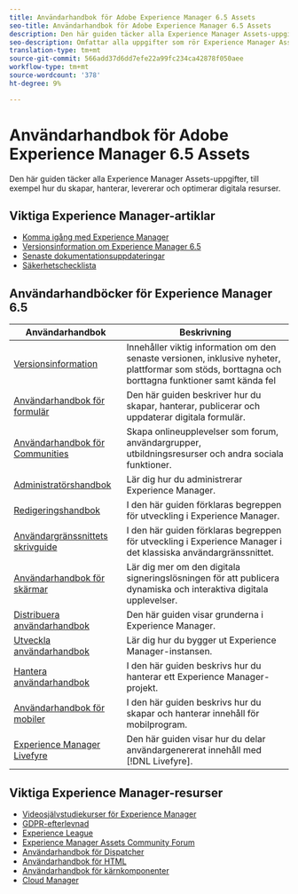 ```yaml
---
title: Användarhandbok för Adobe Experience Manager 6.5 Assets
seo-title: Användarhandbok för Adobe Experience Manager 6.5 Assets
description: Den här guiden täcker alla Experience Manager Assets-uppgifter, till exempel hur du skapar, hanterar, levererar och optimerar digitala resurser.
seo-description: Omfattar alla uppgifter som rör Experience Manager Assets, till exempel hur man skapar, hanterar, levererar och optimerar digitala resurser.
translation-type: tm+mt
source-git-commit: 566add37d6dd7efe22a99fc234ca42878f050aee
workflow-type: tm+mt
source-wordcount: '378'
ht-degree: 9%

---
```



# Användarhandbok för Adobe Experience Manager 6.5 Assets

Den här guiden täcker alla Experience Manager Assets-uppgifter, till exempel hur du skapar, hanterar, levererar och optimerar digitala resurser.

## Viktiga Experience Manager-artiklar

* [Komma igång med Experience Manager](https://helpx.adobe.com/experience-manager/get-started.html)
* [Versionsinformation om Experience Manager 6.5](/help/release-notes/home.md)
* [Senaste dokumentationsuppdateringar](https://helpx.adobe.com/experience-manager/documentation-updates.html)
* [Säkerhetschecklista](/help/sites-administering/security-checklist.md)

## Användarhandböcker för Experience Manager 6.5

| Användarhandbok | Beskrivning |
|--- |---|
| [Versionsinformation](/help/release-notes/home.md) | Innehåller viktig information om den senaste versionen, inklusive nyheter, plattformar som stöds, borttagna och borttagna funktioner samt kända fel |
| [Användarhandbok för formulär](/help/forms/home.md) | Den här guiden beskriver hur du skapar, hanterar, publicerar och uppdaterar digitala formulär. |
| [Användarhandbok för Communities](/help/communities/home.md) | Skapa onlineupplevelser som forum, användargrupper, utbildningsresurser och andra sociala funktioner. |
| [Administratörshandbok](/help/sites-administering/home.md) | Lär dig hur du administrerar Experience Manager. |
| [Redigeringshandbok](/help/sites-authoring/home.md) | I den här guiden förklaras begreppen för utveckling i Experience Manager. |
| [Användargränssnittets skrivguide](/help/sites-classic-ui-authoring/home.md) | I den här guiden förklaras begreppen för utveckling i Experience Manager i det klassiska användargränssnittet. |
| [Användarhandbok för skärmar](https://docs.adobe.com/content/help/en/experience-manager-screens/user-guide/aem-screens-introduction.html) | Lär dig mer om den digitala signeringslösningen för att publicera dynamiska och interaktiva digitala upplevelser. |
| [Distribuera användarhandbok](/help/sites-deploying/home.md) | Den här guiden visar grunderna i Experience Manager. |
| [Utveckla användarhandbok](/help/sites-developing/home.md) | Lär dig hur du bygger ut Experience Manager-instansen. |
| [Hantera användarhandbok](/help/managing/home.md) | I den här guiden beskrivs hur du hanterar ett Experience Manager-projekt. |
| [Användarhandbok för mobiler](/help/mobile/home.md) | I den här guiden beskrivs hur du skapar och hanterar innehåll för mobilprogram. |
| [Experience Manager Livefyre](https://marketing.adobe.com/resources/help/en_US/livefyre/home.html) | Den här guiden visar hur du delar användargenererat innehåll med [!DNL Livefyre]. |

## Viktiga Experience Manager-resurser

* [Videosjälvstudiekurser för Experience Manager](https://helpx.adobe.com/experience-manager/kt/index/aem-6-5-videos.html#Assets)
* [GDPR-efterlevnad](/help/managing/data-protection-and-privacy.md)
* [Experience League](https://guided.adobe.com/?mv=other#recommended/solutions/experience-manager)
* [Experience Manager Assets Community Forum](https://experienceleaguecommunities.adobe.com/t5/Adobe-Experience-Manager-Assets/ct-p/experience-manager-assets-community)
* [Användarhandbok för Dispatcher](https://docs.adobe.com/content/help/en/experience-manager-dispatcher/using/dispatcher.html)
* [Användarhandbok för HTML](https://docs.adobe.com/content/help/en/experience-manager-htl/using/overview.html)
* [Användarhandbok för kärnkomponenter](https://docs.adobe.com/content/help/en/experience-manager-core-components/using/introduction.html)
* [Cloud Manager](https://docs.adobe.com/content/help/en/experience-manager-cloud-manager/using/introduction-to-cloud-manager.html)
